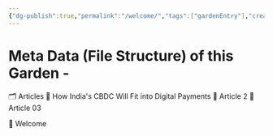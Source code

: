 ```yaml
---
{"dg-publish":true,"permalink":"/welcome/","tags":["gardenEntry"],"created":"2024-09-24T20:22:12.258+05:30","updated":"2024-09-24T20:30:11.707+05:30"}
---
```


# Meta Data (File Structure) of this Garden -

🗂️ Articles
	📄 How India's CBDC Will Fit into Digital Payments
	📄 Article 2
	📄 Article 03

📄 Welcome